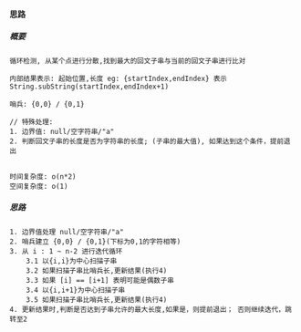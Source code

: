 #### 思路

##### 概要
    
    循环检测, 从某个点进行分散,找到最大的回文子串与当前的回文子串进行比对
    
    内部结果表示: 起始位置,长度 eg: {startIndex,endIndex} 表示 String.subString(startIndex,endIndex+1)
    
    哨兵: {0,0} / {0,1} 
    
    // 特殊处理: 
    1. 边界值: null/空字符串/"a"
    2. 判断回文子串的长度是否为字符串的长度; (子串的最大值), 如果达到这个条件，提前退出
    
    
    时间复杂度: o(n*2)
    空间复杂度: o(1)
    
##### 思路

    1. 边界值处理 null/空字符串/"a"
    2. 哨兵建立 {0,0} / {0,1}(下标为0,1的字符相等)
    3. 从 i : 1 ~ n-2 进行迭代循环
        3.1 以{i,i}为中心扫描子串
        3.2 如果扫描子串比哨兵长,更新结果(执行4)
        3.3 如果 [i] == [i+1] 表明可能是偶数子串
        3.4 以{i,i+1}为中心扫描子串
        3.5 如果扫描子串比哨兵长,更新结果(执行4)
    4. 更新结果时,判断是否达到子串允许的最大长度,如果是，则提前退出； 否则继续迭代，跳转至2
